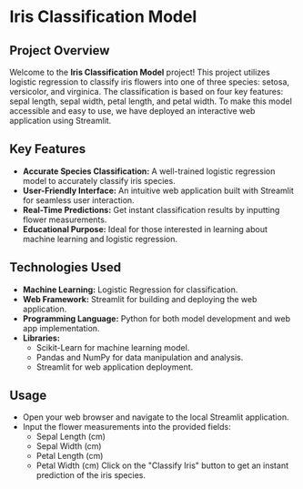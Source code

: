 # Iris Classification Model

## Project Overview

Welcome to the **Iris Classification Model** project! This project utilizes logistic regression to classify iris flowers into one of three species: setosa, versicolor, and virginica. The classification is based on four key features: sepal length, sepal width, petal length, and petal width. To make this model accessible and easy to use, we have deployed an interactive web application using Streamlit.

## Key Features

- **Accurate Species Classification:** A well-trained logistic regression model to accurately classify iris species.
- **User-Friendly Interface:** An intuitive web application built with Streamlit for seamless user interaction.
- **Real-Time Predictions:** Get instant classification results by inputting flower measurements.
- **Educational Purpose:** Ideal for those interested in learning about machine learning and logistic regression.

## Technologies Used

- **Machine Learning:** Logistic Regression for classification.
- **Web Framework:** Streamlit for building and deploying the web application.
- **Programming Language:** Python for both model development and web app implementation.
- **Libraries:**
  - Scikit-Learn for machine learning model.
  - Pandas and NumPy for data manipulation and analysis.
  - Streamlit for web application deployment.

## Usage
- Open your web browser and navigate to the local Streamlit application.
- Input the flower measurements into the provided fields:
  - Sepal Length (cm)
  - Sepal Width (cm)
  - Petal Length (cm)
  - Petal Width (cm)
Click on the "Classify Iris" button to get an instant prediction of the iris species.


